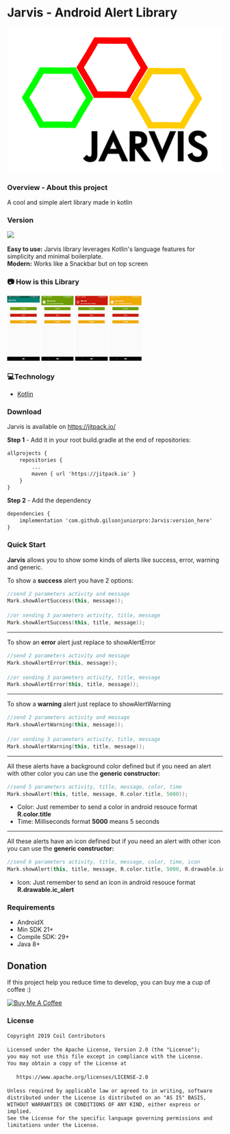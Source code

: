 # Jarvis - Android Alert Library

﻿![Image of Jarvis Logo](jarvis_logo_v2.svg)

### **Overview - About this project**
A cool and simple alert library made in kotlin

### **Version**
[![](https://jitpack.io/v/gilsonjuniorpro/Jarvis.svg)](https://jitpack.io/#gilsonjuniorpro/Jarvis)

<b>Easy to use:</b> Jarvis library leverages Kotlin's language features for simplicity and minimal boilerplate.<br />
<b>Modern:</b> Works like a Snackbar but on top screen

### 📷 How is this Library
<img src="Screenshot_20200127-233947.png" width="15%"></img>
<img src="Screenshot_20200127-233953.png" width="15%"></img>
<img src="Screenshot_20200127-233957.png" width="15%"></img>
<img src="Screenshot_20200127-234001.png" width="15%"></img>

### 💻Technology
- [Kotlin](https://kotlinlang.org/)

### Download
Jarvis is available on https://jitpack.io/

<b>Step 1</b> - Add it in your root build.gradle at the end of repositories:
```
allprojects {
    repositories {
        ...
        maven { url 'https://jitpack.io' }
    }
}
```
<b>Step 2</b> - Add the dependency
```
dependencies {
    implementation 'com.github.gilsonjuniorpro:Jarvis:version_here'
}
```

### Quick Start
**Jarvis** allows you to show some kinds of alerts like success, error, warning and generic.

To show a <b>success</b> alert you have 2 options:
```kotlin
//send 2 parameters activity and message
Mark.showAlertSuccess(this, message));

//or sending 3 parameters activity, title, message
Mark.showAlertSuccess(this, title, message));
```
---
To show an <b>error</b> alert just replace to showAlertError
```kotlin
//send 2 parameters activity and message
Mark.showAlertError(this, message));

//or sending 3 parameters activity, title, message
Mark.showAlertError(this, title, message));
```
---
To show a <b>warning</b> alert just replace to showAlertWarning
```kotlin
//send 2 parameters activity and message
Mark.showAlertWarning(this, message));

//or sending 3 parameters activity, title, message
Mark.showAlertWarning(this, title, message));
```
---
All these alerts have a background color defined but if you need an alert with other color you can use the <b>generic constructor:</b>
```kotlin
//send 5 parameters activity, title, message, color, time
Mark.showAlert(this, title, message, R.color.title, 5000));
```
- Color: Just remember to send a color in android resouce format <b>R.color.title</b> 
- Time: Milliseconds format <b>5000</b> means 5 seconds
---
All these alerts have an icon defined but if you need an alert with other icon you can use the <b>generic constructor:</b>
```kotlin
//send 6 parameters activity, title, message, color, time, icon
Mark.showAlert(this, title, message, R.color.title, 5000, R.drawable.ic_alert));
```
- Icon: Just remember to send an icon in android resouce format <b>R.drawable.ic_alert</b> 

### Requirements
- AndroidX
- Min SDK 21+
- Compile SDK: 29+
- Java 8+

## Donation
If this project help you reduce time to develop, you can buy me a cup of coffee :) 

<a href="https://www.buymeacoffee.com/gilsonjuniorpro" target="_blank">
    <img src="https://bmc-cdn.nyc3.digitaloceanspaces.com/BMC-button-images/custom_images/orange_img.png" alt="Buy Me A Coffee" style="height: auto !important;width: auto !important;" >
</a>

### License
```
Copyright 2019 Coil Contributors

Licensed under the Apache License, Version 2.0 (the "License");
you may not use this file except in compliance with the License.
You may obtain a copy of the License at

   https://www.apache.org/licenses/LICENSE-2.0

Unless required by applicable law or agreed to in writing, software
distributed under the License is distributed on an "AS IS" BASIS,
WITHOUT WARRANTIES OR CONDITIONS OF ANY KIND, either express or implied.
See the License for the specific language governing permissions and
limitations under the License.
```
